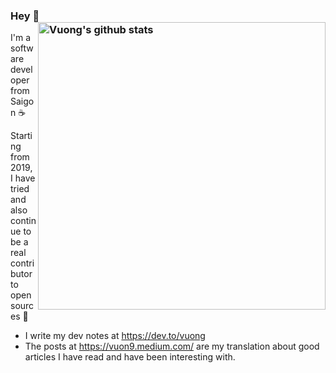 ### Hey 👋 <a href="https://github.com/vuon9"><img src="https://github-readme-stats.vercel.app/api?username=vuon9&count_private=true&include_all_commits=true&hide_rank=true&theme=graywhite" align="right" width="460" alt="Vuong's github stats" /></a>

I'm a software developer from Saigon :coffee:

Starting from 2019, I have tried and also continue to be a real contributor to open sources :first_quarter_moon_with_face:

* I write my dev notes at https://dev.to/vuong
* The posts at https://vuon9.medium.com/ are my translation about good articles I have read and have been interesting with.
